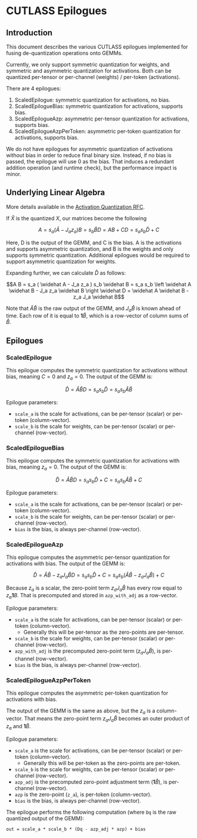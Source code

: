 # CUTLASS Epilogues

## Introduction
This document describes the various CUTLASS epilogues implemented for fusing de-quantization operations onto GEMMs. 

Currently, we only support symmetric quantization for weights,
and symmetric and asymmetric quantization for activations.
Both can be quantized per-tensor or per-channel (weights) / per-token (activations).

There are 4 epilogues:
1. ScaledEpilogue: symmetric quantization for activations, no bias.
1. ScaledEpilogueBias: symmetric quantization for activations, supports bias.
1. ScaledEpilogueAzp: asymmetric per-tensor quantization for activations, supports bias.
1. ScaledEpilogueAzpPerToken: asymmetric per-token quantization for activations, supports bias.

We do not have epilogues for asymmetric quantization of activations without bias in order to reduce final binary size.
Instead, if no bias is passed, the epilogue will use 0 as the bias.
That induces a redundant addition operation (and runtime check), but the performance impact is minor.

## Underlying Linear Algebra

More details available in the [Activation Quantization RFC](https://github.com/vllm-project/vllm/issues/3975).

If $` \widehat X `$ is the quantized $` X `$, our matrices become the following

```math
A = s_a (\widehat A - J_a z_a)
B = s_b \widehat B
D = A B + C
D = s_a s_b \widehat D + C
```

Here, D is the output of the GEMM, and C is the bias.
A is the activations and supports asymmetric quantization,
and B is the weights and only supports symmetric quantization.
Additional epilogues would be required to support asymmetric quantization for weights.

Expanding further, we can calculate $` \widehat D `$ as follows:

```math
A B = s_a ( \widehat A - J_a z_a ) s_b \widehat B = s_a s_b \left \widehat A \widehat B - J_a z_a \widehat B \right
\widehat D = \widehat A \widehat B - z_a J_a \widehat B
```

Note that $` \widehat A \widehat B `$ is the raw output of the GEMM,
and $` J_a \widehat B `$ is known ahead of time.
Each row of it is equal to $` \mathbf 1 \widehat B `$, which is a row-vector of column sums of $` \widehat B `$.

## Epilogues

### ScaledEpilogue
This epilogue computes the symmetric quantization for activations without bias, meaning $` C = 0 `$ and $` z_a = 0 `$.
The output of the GEMM is:

```math

\widehat D = \widehat A \widehat B
D = s_a s_b \widehat D = s_a s_b \widehat A \widehat B

```

Epilogue parameters:
- `scale_a` is the scale for activations, can be per-tensor (scalar) or per-token (column-vector).
- `scale_b` is the scale for weights, can be per-tensor (scalar) or per-channel (row-vector).

### ScaledEpilogueBias
This epilogue computes the symmetric quantization for activations with bias, meaning $` z_a = 0 `$.
The output of the GEMM is:

```math

\widehat D = \widehat A \widehat B
D = s_a s_b \widehat D + C = s_a s_b \widehat A \widehat B + C

```


Epilogue parameters:
- `scale_a` is the scale for activations, can be per-tensor (scalar) or per-token (column-vector).
- `scale_b` is the scale for weights, can be per-tensor (scalar) or per-channel (row-vector).
- `bias` is the bias, is always per-channel (row-vector).

### ScaledEpilogueAzp
This epilogue computes the asymmetric per-tensor quantization for activations with bias.
The output of the GEMM is:

```math
\widehat D = \widehat A \widehat B - z_a J_a \widehat B
D = s_a s_b \widehat D + C = s_a s_b \left( \widehat A \widehat B - z_a J_a \widehat B \right) + C
```

Because $` z_a `$ is a scalar, the zero-point term $` z_a J_a \widehat B `$ has every row equal to $` z_a \mathbf 1 B `$. 
That is precomputed and stored in `azp_with_adj` as a row-vector.

Epilogue parameters:
- `scale_a` is the scale for activations, can be per-tensor (scalar) or per-token (column-vector).
  - Generally this will be per-tensor as the zero-points are per-tensor.
- `scale_b` is the scale for weights, can be per-tensor (scalar) or per-channel (row-vector).
- `azp_with_adj` is the precomputed zero-point term ($` z_a J_a \widehat B `$), is per-channel (row-vector).
- `bias` is the bias, is always per-channel (row-vector).

### ScaledEpilogueAzpPerToken
This epilogue computes the asymmetric per-token quantization for activations with bias.

The output of the GEMM is the same as above, but the $` z_a `$ is a column-vector.
That means the zero-point term $` z_a J_a \widehat B `$ becomes an outer product of $` z_a `$ and $` \mathbf 1 \widehat B `$.

Epilogue parameters:
- `scale_a` is the scale for activations, can be per-tensor (scalar) or per-token (column-vector).
  - Generally this will be per-token as the zero-points are per-token.
- `scale_b` is the scale for weights, can be per-tensor (scalar) or per-channel (row-vector).
- `azp_adj` is the precomputed zero-point adjustment term ($` \mathbf 1 \widehat B `$), is per-channel (row-vector).
- `azp` is the zero-point (`z_a`), is per-token (column-vector).
- `bias` is the bias, is always per-channel (row-vector).

The epilogue performs the following computation (where `Dq` is the raw quantized output of the GEMM):
```
out = scale_a * scale_b * (Dq - azp_adj * azp) + bias
```
